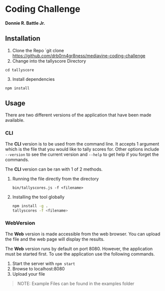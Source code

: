 # Coding Challenge

#### Donnie R. Battle Jr.

## **Installation**

1. Clone the Repo `git clone https://github.com/drb0rn4gr8ness/mediavine-coding-challenge
2. Change into the tallyscore Directory

```
cd tallyscore
```

3. Install dependencies

```
npm install
```

## **Usage**

There are two different versions of the application that have been made available.

### **CLI**

The **CLI** version is to be used from the command line. It accepts 1 argument which is the file that you would like to tally scores for. Other options include `--version` to see the current version and `--help` to get help if you forget the commands.

The **CLI** version can be ran with 1 of 2 methods.

1. Running the file directly from the directory
   ```
   bin/tallyscores.js -f <filename>
   ```
2. Installing the tool globally
   ```bash
   npm install -g .
   tallyscores -f <filename>
   ```

### **WebVersion**

The **Web** version is made accessible from the web browser. You can upload the file and the web page will display the results.

The **Web** version runs by default on port 8080. However, the application must be started first. To use the application use the following commands.

1. Start the server with `npm start`
2. Browse to localhost:8080
3. Upload your file

> NOTE: Example Files can be found in the examples folder
